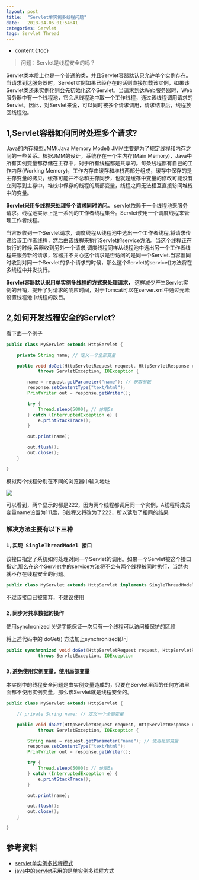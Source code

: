 ```yaml
---
layout: post
title:  "Servlet单实例多线程问题"
date:   2018-04-06 01:54:41
categories: Servlet
tags: Servlet Thread
---
```


* content
{:toc}

>问题：Servlet是线程安全的吗？

Servlet类本质上也是一个普通的类，并且Servlet容器默认只允许单个实例存在。当请求到达服务器时，Servlet实例如果已经存在的话则直接加载该实例，如果该Servlet类还未实例化则会先初始化这个Servlet。当请求到达Web服务器时，Web服务器中有一个线程池，它会从线程池中取一个工作线程，通过该线程调用请求的Servlet。因此，对Servlet来说，可以同时被多个请求调用，请求结束后，线程放回线程池。




## 1,Servlet容器如何同时处理多个请求?

Java的内存模型JMM(Java Memory Model) JMM主要是为了规定线程和内存之间的一些关系。根据JMM的设计，系统存在一个主内存(Main Memory)，Java中所有实例变量都存储在主存中，对于所有线程都是共享的。每条线程都有自己的工作内存(Working Memory)，工作内存由缓存和堆栈两部分组成，缓存中保存的是主存变量的拷贝，缓存可能并不总和主存同步，也就是缓存中变量的修改可能没有立刻写到主存中，堆栈中保存的线程的局部变量，线程之间无法相互直接访问堆栈中的变量。

**Servlet采用多线程来处理多个请求同时访问。** servlet依赖于一个线程池来服务请求。线程池实际上是一系列的工作者线程集合。Servlet使用一个调度线程来管理工作者线程。


当容器收到一个Servlet请求，调度线程从线程池中选出一个工作者线程,将请求传递给该工作者线程，然后由该线程来执行Servlet的service方法。当这个线程正在执行的时候,容器收到另外一个请求,调度线程同样从线程池中选出另一个工作者线程来服务新的请求，容器并不关心这个请求是否访问的是同一个Servlet.当容器同时收到对同一个Servlet的多个请求的时候，那么这个Servlet的service()方法将在多线程中并发执行。


**Servlet容器默认采用单实例多线程的方式来处理请求，** 这样减少产生Servlet实例的开销，提升了对请求的响应时间，对于Tomcat可以在server.xml中通过元素设置线程池中线程的数目。


## 2,如何开发线程安全的Servlet?

看下面一个例子

```java
public class MyServlet extends HttpServlet {

	private String name; // 定义一个全部变量

	public void doGet(HttpServletRequest request, HttpServletResponse response)
			throws ServletException, IOException {

		name = request.getParameter("name"); // 获取参数
		response.setContentType("text/html");
		PrintWriter out = response.getWriter();

		try {
			Thread.sleep(5000); // 休眠5s
		} catch (InterruptedException e) {
			e.printStackTrace();
		}

		out.print(name);

		out.flush();
		out.close();
	}

}
```
模拟两个线程分别在不同的浏览器中输入地址

![](http://ww1.sinaimg.cn/large/0060GLrDgy1fq2bm3i8srj30um0blq36.jpg)



可以看到，两个显示的都是222，因为两个线程都调用同一个实例，A线程将成员变量name设置为111后，B线程又将改为了222，所以读取了相同的结果


### 解决方法主要有以下三种

### `1,实现 SingleThreadModel 接口`

该接口指定了系统如何处理对同一个Servlet的调用。如果一个Servlet被这个接口指定,那么在这个Servlet中的service方法将不会有两个线程被同时执行，当然也就不存在线程安全的问题。

```java
public class MyServlet extends HttpServlet implements SingleThreadModel
```

不过该接口已被废弃，不建议使用



### `2,同步对共享数据的操作`

使用synchronized 关键字能保证一次只有一个线程可以访问被保护的区段

将上述代码中的 doGet() 方法加上synchronized即可

```java
public synchronized void doGet(HttpServletRequest request, HttpServletResponse response)
			throws ServletException, IOException
```



### `3,避免使用实例变量，使用局部变量`

本实例中的线程安全问题是由实例变量造成的，只要在Servlet里面的任何方法里面都不使用实例变量，那么该Servlet就是线程安全的。

```java
public class MyServlet extends HttpServlet {

	// private String name; // 定义一个全部变量

	public void doGet(HttpServletRequest request, HttpServletResponse response)
			throws ServletException, IOException {

		String name = request.getParameter("name"); // 使用局部变量
		response.setContentType("text/html");
		PrintWriter out = response.getWriter();

		try {
			Thread.sleep(5000); // 休眠5s
		} catch (InterruptedException e) {
			e.printStackTrace();
		}

		out.print(name);

		out.flush();
		out.close();
	}

}
```

## 参考资料

* [servlet单实例多线程模式](https://kakajw.iteye.com/blog/920839)
* [java中的servlet采用的是单实例多线程方式](https://blog.csdn.net/hello5orld/article/details/19207053)